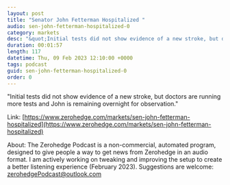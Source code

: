 ```yaml
---
layout: post
title: "Senator John Fetterman Hospitalized "
audio: sen-john-fetterman-hospitalized-0
category: markets
desc: "&quot;Initial tests did not show evidence of a new stroke, but doctors are running more tests and John is remaining overnight for observation.&quot;"
duration: 00:01:57
length: 117
datetime: Thu, 09 Feb 2023 12:10:00 +0000
tags: podcast
guid: sen-john-fetterman-hospitalized-0
order: 0
---
```

&quot;Initial tests did not show evidence of a new stroke, but doctors are running more tests and John is remaining overnight for observation.&quot;

Link: [https://www.zerohedge.com/markets/sen-john-fetterman-hospitalized](https://www.zerohedge.com/markets/sen-john-fetterman-hospitalized)

About: The Zerohedge Podcast is a non-commercial, automated program, designed to give people a way to get news from Zerohedge in an audio format.  I am actively working on tweaking and improving the setup to create a better listening experience (February 2023).  Suggestions are welcome: [zerohedgePodcast@outlook.com](mailto:zerohedgePodcast@outlook.com)